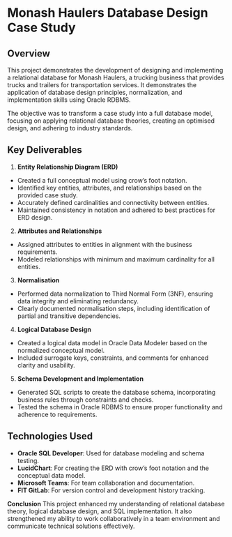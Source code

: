 # Monash Haulers Database Design Case Study 
## Overview
This project demonstrates the development of designing and implementing a relational database for Monash Haulers, a trucking business that provides trucks and trailers for transportation services. It demonstrates the application of database design principles, normalization, and implementation skills using Oracle RDBMS. 

The objective was to transform a case study into a full database model, focusing on applying relational database theories, creating an optimised design, and adhering to industry standards.
## Key Deliverables
1. **Entity Relationship Diagram (ERD)**
- Created a full conceptual model using crow’s foot notation.
- Identified key entities, attributes, and relationships based on the provided case study.
- Accurately defined cardinalities and connectivity between entities.
- Maintained consistency in notation and adhered to best practices for ERD design.
2. **Attributes and Relationships**
- Assigned attributes to entities in alignment with the business requirements.
- Modeled relationships with minimum and maximum cardinality for all entities.
3. **Normalisation**
- Performed data normalization to Third Normal Form (3NF), ensuring data integrity and eliminating redundancy.
- Clearly documented normalisation steps, including identification of partial and transitive dependencies.
4. **Logical Database Design**
- Created a logical data model in Oracle Data Modeler based on the normalized conceptual model.
- Included surrogate keys, constraints, and comments for enhanced clarity and usability.
5. **Schema Development and Implementation**
- Generated SQL scripts to create the database schema, incorporating business rules through constraints and checks.
- Tested the schema in Oracle RDBMS to ensure proper functionality and adherence to requirements.
## Technologies Used
- **Oracle SQL Developer**: Used for database modeling and schema testing.
- **LucidChart**: For creating the ERD with crow’s foot notation and the conceptual data model.
- **Microsoft Teams**: For team collaboration and documentation.
- **FIT GitLab**: For version control and development history tracking.

**Conclusion** This project enhanced my understanding of relational database theory, logical database design, and SQL implementation. It also strengthened my ability to work collaboratively in a team environment and communicate technical solutions effectively.


